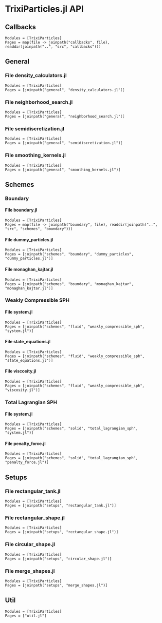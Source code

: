 # TrixiParticles.jl API

## Callbacks

```@autodocs
Modules = [TrixiParticles]
Pages = map(file -> joinpath("callbacks", file), readdir(joinpath("..", "src", "callbacks")))
```

## General

### File density_calculators.jl
```@autodocs
Modules = [TrixiParticles]
Pages = [joinpath("general", "density_calculators.jl")]
```

### File neighborhood_search.jl
```@autodocs
Modules = [TrixiParticles]
Pages = [joinpath("general", "neighborhood_search.jl")]
```

### File semidiscretization.jl
```@autodocs
Modules = [TrixiParticles]
Pages = [joinpath("general", "semidiscretization.jl")]
```

### File smoothing_kernels.jl
```@autodocs
Modules = [TrixiParticles]
Pages = [joinpath("general", "smoothing_kernels.jl")]
```

## Schemes

### Boundary

#### File boundary.jl
```@autodocs
Modules = [TrixiParticles]
Pages = map(file -> joinpath("boundary", file), readdir(joinpath("..", "src", "schemes", "boundary")))
```

#### File dummy_particles.jl
```@autodocs
Modules = [TrixiParticles]
Pages = [joinpath("schemes", "boundary", "dummy_particles", "dummy_particles.jl")]
```
#### File monaghan_kajtar.jl
```@autodocs
Modules = [TrixiParticles]
Pages = [joinpath("schemes", "boundary", "monaghan_kajtar", "monaghan_kajtar.jl")]
```

### Weakly Compressible SPH

#### File system.jl
```@autodocs
Modules = [TrixiParticles]
Pages = [joinpath("schemes", "fluid", "weakly_compressible_sph", "system.jl")]
```

#### File state_equations.jl
```@autodocs
Modules = [TrixiParticles]
Pages = [joinpath("schemes", "fluid", "weakly_compressible_sph", "state_equations.jl")]
```

#### File viscosity.jl
```@autodocs
Modules = [TrixiParticles]
Pages = [joinpath("schemes", "fluid", "weakly_compressible_sph", "viscosity.jl")]
```

### Total Lagrangian SPH

#### File system.jl
```@autodocs
Modules = [TrixiParticles]
Pages = [joinpath("schemes", "solid", "total_lagrangian_sph", "system.jl")]
```

#### File penalty_force.jl
```@autodocs
Modules = [TrixiParticles]
Pages = [joinpath("schemes", "solid", "total_lagrangian_sph", "penalty_force.jl")]
```

## Setups

### File rectangular_tank.jl
```@autodocs
Modules = [TrixiParticles]
Pages = [joinpath("setups", "rectangular_tank.jl")]
```

### File rectangular_shape.jl
```@autodocs
Modules = [TrixiParticles]
Pages = [joinpath("setups", "rectangular_shape.jl")]
```

### File circular_shape.jl
```@autodocs
Modules = [TrixiParticles]
Pages = [joinpath("setups", "circular_shape.jl")]
```

### File merge_shapes.jl
```@autodocs
Modules = [TrixiParticles]
Pages = [joinpath("setups", "merge_shapes.jl")]
```

## Util

```@autodocs
Modules = [TrixiParticles]
Pages = ["util.jl"]
```
